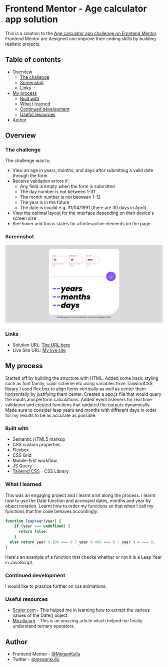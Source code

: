 # Frontend Mentor - Age calculator app solution

This is a solution to the [Age calculator app challenge on Frontend Mentor](https://www.frontendmentor.io/challenges/age-calculator-app-dF9DFFpj-Q). Frontend Mentor are designed one improve their coding skills by building realistic projects. 

## Table of contents

- [Overview](#overview)
  - [The challenge](#the-challenge)
  - [Screenshot](#screenshot)
  - [Links](#links)
- [My process](#my-process)
  - [Built with](#built-with)
  - [What I learned](#what-i-learned)
  - [Continued development](#continued-development)
  - [Useful resources](#useful-resources)
- [Author](#author)




## Overview

### The challenge

The challenge was to;

- View an age in years, months, and days after submitting a valid date through the form
- Receive validation errors if:
  - Any field is empty when the form is submitted
  - The day number is not between 1-31
  - The month number is not between 1-12
  - The year is in the future
  - The date is invalid e.g. 31/04/1991 (there are 30 days in April)
- View the optimal layout for the interface depending on their device's screen size
- See hover and focus states for all interactive elements on the page


### Screenshot

![](./assets/images/agecalculatordesktop.png)


### Links

- Solution URL: [The URL here](https://your-solution-url.com)
- Live Site URL: [My live site](https://your-live-site-url.com)

## My process

Started off by building the structure with HTML.
Added some basic styling such as font family, color scheme etc using variables from TailwindCSS library 
I used flex box to align items vertically as well as center them horizontally by justifying them center.
Created a app.js file that would query the inputs and perform calculations. Added event listeners for real time validation and created functions that updated the outputs dynamically.
Made sure to consider leap years and months with different days in order for my results to be as accurate as possible.

### Built with

- Semantic HTML5 markup
- CSS custom properties
- Flexbox
- CSS Grid
- Mobile-first workflow
- JS Query
- [Tailwind CSS](https://tailwindcss.com/) - CSS Library




### What I learned

This was an engaging project and I learnt a lot along the process. I learnt how to use the Date function and accessed dates, months and year by object notation. Learnt how to order my functions so that when I call my functions that the code behaves accordingly.

```javascript
function leapYear(year) {
    if (year === undefined) {
      return false;
    }
  else return year % 100 === 0 ? year % 400 === 0 : year % 4 === 0;
}
```
Here's an example of a function that checks whether or not it is a Leap Year in JavaScript.

### Continued development

I would like to practice further on css animations.

### Useful resources

- [Scaler.com](https://www.scaler.com/topics/get-current-date-in-javascript/) - This helped me in learning how to extract the various values of the Date() object.
- [Mozilla.org](https://www.example.com) - This is an amazing article which helped me finally understand ternary operators.

## Author

- Frontend Mentor - [@MeganKullu](https://www.frontendmentor.io/profile/MeganKullu)
- Twitter - [@megankullu](https://www.twitter.com/megankullu)




